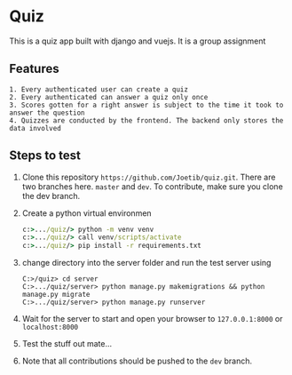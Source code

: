 # Quiz
This is a quiz app built with django and vuejs. It is a group assignment

## Features
    1. Every authenticated user can create a quiz
    2. Every authenticated can answer a quiz only once
    3. Scores gotten for a right answer is subject to the time it took to answer the question
    4. Quizzes are conducted by the frontend. The backend only stores the data involved



## Steps to test
1. Clone this repository `https://github.com/Joetib/quiz.git`. There are two branches here. `master` and   `dev`.
To contribute, make sure you clone the dev branch.
2. Create a python virtual environmen
    ```cmd
    c:>.../quiz/> python -m venv venv
    c:>.../quiz/> call venv/scripts/activate
    c:>.../quiz/> pip install -r requirements.txt
    ```
3. change directory into the server folder and run the test server using

    ```
    C:>/quiz> cd server
    C:>.../quiz/server> python manage.py makemigrations && python manage.py migrate
    C:>.../quiz/server> python manage.py runserver
    ```
4. Wait for the server to start and open your browser to `127.0.0.1:8000` or `localhost:8000` 
5. Test the stuff out mate...
6. Note that all contributions should be pushed to the `dev` branch.